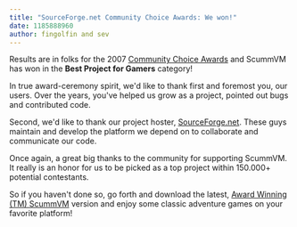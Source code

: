 ```yaml
---
title: "SourceForge.net Community Choice Awards: We won!"
date: 1185888960
author: fingolfin and sev
---
```


Results are in folks for the 2007 [Community Choice Awards](https://sourceforge.net/awards/cca/) and ScummVM has won in the **Best Project for Gamers** category!

In true award-ceremony spirit, we'd like to thank first and foremost you, our users. Over the years, you've helped us grow as a project, pointed out bugs and contributed code.

Second, we'd like to thank our project hoster, [SourceForge.net](http://www.sourceforge.net). These guys maintain and develop the platform we depend on to collaborate and communicate our code.

Once again, a great big thanks to the community for supporting ScummVM. It really is an honor for us to be picked as a top project within 150.000+ potential contestants.

So if you haven't done so, go forth and download the latest, [Award Winning (TM) ScummVM](/downloads/) version and enjoy some classic adventure games on your favorite platform!
